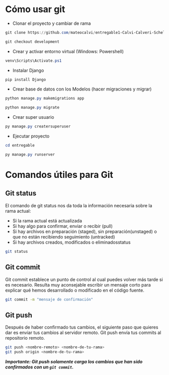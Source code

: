 # Cómo usar git

- Clonar el proyecto y cambiar de rama

```powershell
git clone https://github.com/mateocalvi/entregable1-Calvi-Calveri-Schell

git checkout development

```

- Crear y activar entorno virtual (Windows: Powershell)

```powershell
venv\Scripts\Activate.ps1
```

- Instalar Django

```powershell
pip install Django
```

- Crear base de datos con los Modelos (hacer migraciones y migrar)

```powershell
python manage.py makemigrations app

python manage.py migrate
```

- Crear super usuario

```powershell
py manage.py creatersuperuser
```

- Ejecutar proyecto

```powershell
cd entregable

py manage.py runserver
```

# Comandos útiles para Git

## Git status

El comando de git status nos da toda la información necesaria sobre la rama actual:

- Si la rama actual está actualizada
- Si hay algo para confirmar, enviar o recibir (pull)
- Si hay archivos en preparación (staged), sin preparación(unstaged) o que no están recibiendo seguimiento (untracked)
- Si hay archivos creados, modificados o eliminadosstatus

```bash
git status
```

## Git commit

Git commit establece un punto de control al cual puedes volver más tarde si es necesario.
Resulta muy aconsejable escribir un mensaje corto para explicar qué hemos desarrollado o modificado en el código fuente.

```bash
git commit -m "mensaje de confirmación"
```

## Git push

Después de haber confirmado tus cambios, el siguiente paso que quieres dar es enviar tus cambios al servidor remoto. Git push envía tus commits al repositorio remoto.

```bash
git push <nombre-remoto> <nombre-de-tu-rama>
git push origin <nombre-de-tu-rama>
```

***Importante: Git push solamente carga los cambios que han sido confirmados con un ``git commit``.***

<!-- ```powershell
``` -->
